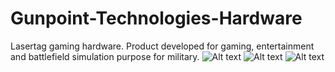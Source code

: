 # Gunpoint-Technologies-Hardware
Lasertag gaming hardware. Product developed for gaming, entertainment and battlefield simulation purpose for military.
![Alt text](?raw=true "")
![Alt text](?raw=true "")
![Alt text](?raw=true "")
